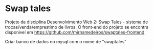 # Swap tales
Projeto da disciplina Desenvolvimento Web 2: Swap Tales - sistema de trocas/venda/emprestimo de livros. O front-end do projeto se encontra disponivel em https://github.com/mirnamedeiros/swaptales-frontend 


Criar banco de dados no mysql com o nome de "swaptales"

